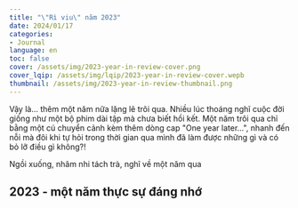 ```yaml
---
title: "\"Rì viu\" năm 2023"
date: 2024/01/17
categories:
- Journal
language: en
toc: false
cover: /assets/img/2023-year-in-review-cover.png
cover_lqip: /assets/img/lqip/2023-year-in-review-cover.wepb
thumbnail: /assets/img/2023-year-in-review-thumbnail.png
---
```


Vậy là...
thêm một năm nữa lặng lẽ trôi qua.
Nhiều lúc thoáng nghĩ cuộc đời giống như một bộ phim dài tập mà chưa biết hồi kết.
Một năm trôi qua chỉ bằng một cú chuyển cảnh kèm thêm dòng cap "One year later...", nhanh đến nỗi mà đôi khi tự hỏi trong thời gian qua mình đã làm được những gì và có bỏ lỡ điều gì không?!

Ngồi xuống, nhâm nhi tách trà, nghĩ về một năm qua

<!-- more -->
## 2023 - một năm thực sự đáng nhớ
